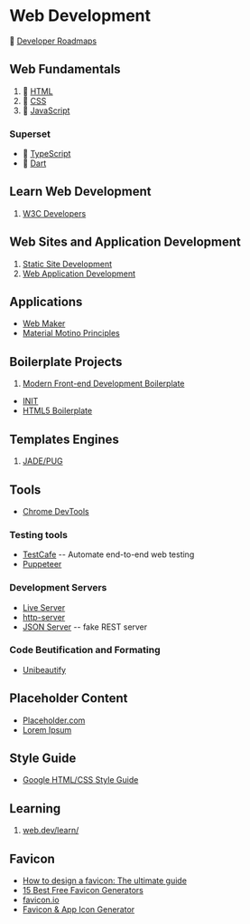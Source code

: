 # Web Development

:link: [Developer Roadmaps](https://github.com/kamranahmedse/developer-roadmap)

## Web Fundamentals

1. :notebook_with_decorative_cover: [HTML](development-docs/web-development/html.notes.md)
2. :notebook_with_decorative_cover: [CSS](development-docs/web-development/css-notes.md)
3. :notebook_with_decorative_cover: [JavaScript](development-docs/web-development/javascript-development.md)

### Superset

- :notebook_with_decorative_cover: [TypeScript](development-docs/web-development/web-languages/typescript-notes.md)
- :notebook_with_decorative_cover: [Dart](development-docs/web-development/web-languages/dart-notes.md)

## Learn Web Development

1. [W3C Developers](https://w3c.github.io/developers/)

## Web Sites and Application Development

1. [Static Site Development](development-docs/web-development/static-site-web-development.md)
2. [Web Application Development](development-docs/web-development/javascript-development.md)

## Applications

- [Web Maker](https://webmaker.app/app/)
- [Material Motino Principles](https://material-theme-builder.glitch.me/)

## Boilerplate Projects

1. [Modern Front-end Development Boilerplate](https://github.com/yashiel/Modern-Web-Boilerplate)

- [INIT](http://use-init.com/)
- [HTML5 Boilerplate](https://html5boilerplate.com/)

## Templates Engines

1. [JADE/PUG](development-docs/web-development/pug-template-engine.md)

## Tools

- [Chrome DevTools](https://developers.google.com/web/tools/chrome-devtools)

### Testing tools

- [TestCafe](https://devexpress.github.io/testcafe/) -- Automate end-to-end web testing
- [Puppeteer](https://github.com/puppeteer/puppeteer)

### Development Servers

- [Live Server](https://www.npmjs.com/package/live-server)
- [http-server](https://www.npmjs.com/package/http-server)
- [JSON Server](https://github.com/typicode/json-server) -- fake REST server

### Code Beutification and Formating

- [Unibeautify](development-docs/web-development/unibeautify.md)

## Placeholder Content

- [Placeholder.com](https://placeholder.com/)
- [Lorem Ipsum](https://www.lipsum.com/)

## Style Guide

- [Google HTML/CSS Style Guide](https://google.github.io/styleguide/htmlcssguide.html)

## Learning

1. [web.dev/learn/](https://web.dev/learn/)

## Favicon

- [How to design a favicon: The ultimate guide](https://www.creativebloq.com/illustrator/create-perfect-favicon-12112760)
- [15 Best Free Favicon Generators](https://websitesetup.org/favicon-generator/)
- [favicon.io](https://favicon.io/)
- [Favicon & App Icon Generator](https://www.favicon-generator.org/)
